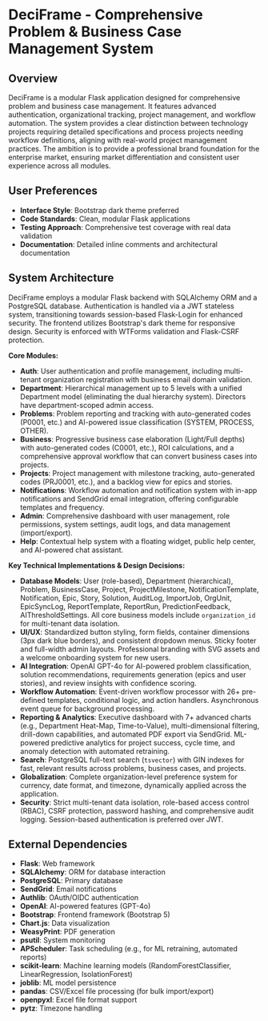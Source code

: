# DeciFrame - Comprehensive Problem & Business Case Management System

## Overview
DeciFrame is a modular Flask application designed for comprehensive problem and business case management. It features advanced authentication, organizational tracking, project management, and workflow automation. The system provides a clear distinction between technology projects requiring detailed specifications and process projects needing workflow definitions, aligning with real-world project management practices. The ambition is to provide a professional brand foundation for the enterprise market, ensuring market differentiation and consistent user experience across all modules.

## User Preferences
- **Interface Style**: Bootstrap dark theme preferred
- **Code Standards**: Clean, modular Flask applications
- **Testing Approach**: Comprehensive test coverage with real data validation
- **Documentation**: Detailed inline comments and architectural documentation

## System Architecture
DeciFrame employs a modular Flask backend with SQLAlchemy ORM and a PostgreSQL database. Authentication is handled via a JWT stateless system, transitioning towards session-based Flask-Login for enhanced security. The frontend utilizes Bootstrap's dark theme for responsive design. Security is enforced with WTForms validation and Flask-CSRF protection.

**Core Modules:**
-   **Auth**: User authentication and profile management, including multi-tenant organization registration with business email domain validation.
-   **Department**: Hierarchical management up to 5 levels with a unified Department model (eliminating the dual hierarchy system). Directors have department-scoped admin access.
-   **Problems**: Problem reporting and tracking with auto-generated codes (P0001, etc.) and AI-powered issue classification (SYSTEM, PROCESS, OTHER).
-   **Business**: Progressive business case elaboration (Light/Full depths) with auto-generated codes (C0001, etc.), ROI calculations, and a comprehensive approval workflow that can convert business cases into projects.
-   **Projects**: Project management with milestone tracking, auto-generated codes (PRJ0001, etc.), and a backlog view for epics and stories.
-   **Notifications**: Workflow automation and notification system with in-app notifications and SendGrid email integration, offering configurable templates and frequency.
-   **Admin**: Comprehensive dashboard with user management, role permissions, system settings, audit logs, and data management (import/export).
-   **Help**: Contextual help system with a floating widget, public help center, and AI-powered chat assistant.

**Key Technical Implementations & Design Decisions:**
-   **Database Models**: User (role-based), Department (hierarchical), Problem, BusinessCase, Project, ProjectMilestone, NotificationTemplate, Notification, Epic, Story, Solution, AuditLog, ImportJob, OrgUnit, EpicSyncLog, ReportTemplate, ReportRun, PredictionFeedback, AIThresholdSettings. All core business models include `organization_id` for multi-tenant data isolation.
-   **UI/UX**: Standardized button styling, form fields, container dimensions (3px dark blue borders), and consistent dropdown menus. Sticky footer and full-width admin layouts. Professional branding with SVG assets and a welcome onboarding system for new users.
-   **AI Integration**: OpenAI GPT-4o for AI-powered problem classification, solution recommendations, requirements generation (epics and user stories), and review insights with confidence scoring.
-   **Workflow Automation**: Event-driven workflow processor with 26+ pre-defined templates, conditional logic, and action handlers. Asynchronous event queue for background processing.
-   **Reporting & Analytics**: Executive dashboard with 7+ advanced charts (e.g., Department Heat-Map, Time-to-Value), multi-dimensional filtering, drill-down capabilities, and automated PDF export via SendGrid. ML-powered predictive analytics for project success, cycle time, and anomaly detection with automated retraining.
-   **Search**: PostgreSQL full-text search (`tsvector`) with GIN indexes for fast, relevant results across problems, business cases, and projects.
-   **Globalization**: Complete organization-level preference system for currency, date format, and timezone, dynamically applied across the application.
-   **Security**: Strict multi-tenant data isolation, role-based access control (RBAC), CSRF protection, password hashing, and comprehensive audit logging. Session-based authentication is preferred over JWT.

## External Dependencies
-   **Flask**: Web framework
-   **SQLAlchemy**: ORM for database interaction
-   **PostgreSQL**: Primary database
-   **SendGrid**: Email notifications
-   **Authlib**: OAuth/OIDC authentication
-   **OpenAI**: AI-powered features (GPT-4o)
-   **Bootstrap**: Frontend framework (Bootstrap 5)
-   **Chart.js**: Data visualization
-   **WeasyPrint**: PDF generation
-   **psutil**: System monitoring
-   **APScheduler**: Task scheduling (e.g., for ML retraining, automated reports)
-   **scikit-learn**: Machine learning models (RandomForestClassifier, LinearRegression, IsolationForest)
-   **joblib**: ML model persistence
-   **pandas**: CSV/Excel file processing (for bulk import/export)
-   **openpyxl**: Excel file format support
-   **pytz**: Timezone handling